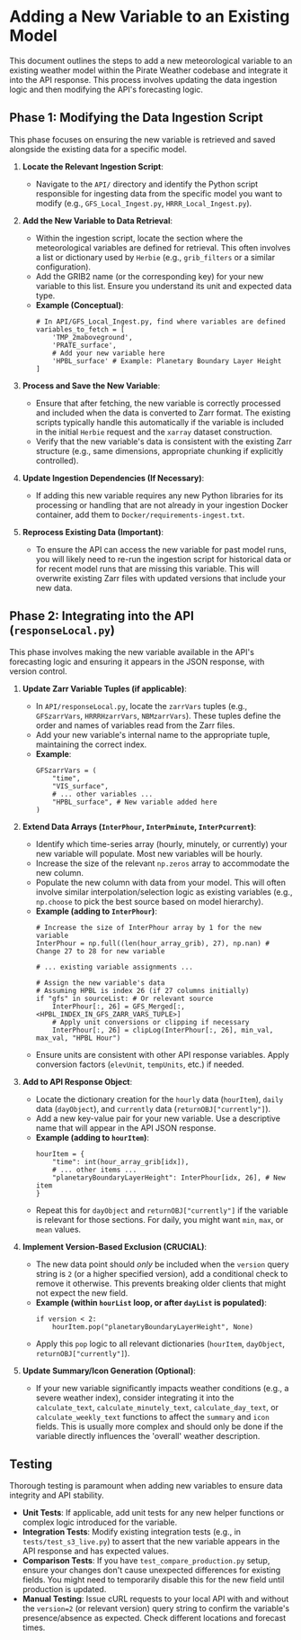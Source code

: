 # Adding a New Variable to an Existing Model

This document outlines the steps to add a new meteorological variable to an existing weather model within the Pirate Weather codebase and integrate it into the API response. This process involves updating the data ingestion logic and then modifying the API's forecasting logic.

## Phase 1: Modifying the Data Ingestion Script

This phase focuses on ensuring the new variable is retrieved and saved alongside the existing data for a specific model.

1.  **Locate the Relevant Ingestion Script**:
    * Navigate to the `API/` directory and identify the Python script responsible for ingesting data from the specific model you want to modify (e.g., `GFS_Local_Ingest.py`, `HRRR_Local_Ingest.py`).

2.  **Add the New Variable to Data Retrieval**:
    * Within the ingestion script, locate the section where the meteorological variables are defined for retrieval. This often involves a list or dictionary used by `Herbie` (e.g., `grib_filters` or a similar configuration).
    * Add the GRIB2 name (or the corresponding key) for your new variable to this list. Ensure you understand its unit and expected data type.
    * **Example (Conceptual)**:
        ```
        # In API/GFS_Local_Ingest.py, find where variables are defined
        variables_to_fetch = [
            'TMP_2maboveground',
            'PRATE_surface',
            # Add your new variable here
            'HPBL_surface' # Example: Planetary Boundary Layer Height
        ]
        ```

3.  **Process and Save the New Variable**:
    * Ensure that after fetching, the new variable is correctly processed and included when the data is converted to Zarr format. The existing scripts typically handle this automatically if the variable is included in the initial `Herbie` request and the `xarray` dataset construction.
    * Verify that the new variable's data is consistent with the existing Zarr structure (e.g., same dimensions, appropriate chunking if explicitly controlled).

4.  **Update Ingestion Dependencies (If Necessary)**:
    * If adding this new variable requires any new Python libraries for its processing or handling that are not already in your ingestion Docker container, add them to `Docker/requirements-ingest.txt`.

5.  **Reprocess Existing Data (Important)**:
    * To ensure the API can access the new variable for past model runs, you will likely need to re-run the ingestion script for historical data or for recent model runs that are missing this variable. This will overwrite existing Zarr files with updated versions that include your new data.

## Phase 2: Integrating into the API (`responseLocal.py`)

This phase involves making the new variable available in the API's forecasting logic and ensuring it appears in the JSON response, with version control.

1.  **Update Zarr Variable Tuples (if applicable)**:
    * In `API/responseLocal.py`, locate the `zarrVars` tuples (e.g., `GFSzarrVars`, `HRRRHzarrVars`, `NBMzarrVars`). These tuples define the order and names of variables read from the Zarr files.
    * Add your new variable's internal name to the appropriate tuple, maintaining the correct index.
    * **Example**:
        ```
        GFSzarrVars = (
            "time",
            "VIS_surface",
            # ... other variables ...
            "HPBL_surface", # New variable added here
        )
        ```

2.  **Extend Data Arrays (`InterPhour`, `InterPminute`, `InterPcurrent`)**:
    * Identify which time-series array (hourly, minutely, or currently) your new variable will populate. Most new variables will be hourly.
    * Increase the size of the relevant `np.zeros` array to accommodate the new column.
    * Populate the new column with data from your model. This will often involve similar interpolation/selection logic as existing variables (e.g., `np.choose` to pick the best source based on model hierarchy).
    * **Example (adding to `InterPhour`)**:
        ```
        # Increase the size of InterPhour array by 1 for the new variable
        InterPhour = np.full((len(hour_array_grib), 27), np.nan) # Change 27 to 28 for new variable

        # ... existing variable assignments ...

        # Assign the new variable's data
        # Assuming HPBL is index 26 (if 27 columns initially)
        if "gfs" in sourceList: # Or relevant source
            InterPhour[:, 26] = GFS_Merged[:, <HPBL_INDEX_IN_GFS_ZARR_VARS_TUPLE>]
            # Apply unit conversions or clipping if necessary
            InterPhour[:, 26] = clipLog(InterPhour[:, 26], min_val, max_val, "HPBL Hour")
        ```
    * Ensure units are consistent with other API response variables. Apply conversion factors (`elevUnit`, `tempUnits`, etc.) if needed.

3.  **Add to API Response Object**:
    * Locate the dictionary creation for the `hourly` data (`hourItem`), `daily` data (`dayObject`), and `currently` data (`returnOBJ["currently"]`).
    * Add a new key-value pair for your new variable. Use a descriptive name that will appear in the API JSON response.
    * **Example (adding to `hourItem`)**:
        ```
        hourItem = {
            "time": int(hour_array_grib[idx]),
            # ... other items ...
            "planetaryBoundaryLayerHeight": InterPhour[idx, 26], # New item
        }
        ```
    * Repeat this for `dayObject` and `returnOBJ["currently"]` if the variable is relevant for those sections. For daily, you might want `min`, `max`, or `mean` values.

4.  **Implement Version-Based Exclusion (CRUCIAL)**:
    * The new data point should *only* be included when the `version` query string is `2` (or a higher specified version), add a conditional check to remove it otherwise. This prevents breaking older clients that might not expect the new field.
    * **Example (within `hourList` loop, or after `dayList` is populated)**:
        ```
        if version < 2:
            hourItem.pop("planetaryBoundaryLayerHeight", None)
        ```
    * Apply this `pop` logic to all relevant dictionaries (`hourItem`, `dayObject`, `returnOBJ["currently"]`).

5.  **Update Summary/Icon Generation (Optional)**:
    * If your new variable significantly impacts weather conditions (e.g., a severe weather index), consider integrating it into the `calculate_text`, `calculate_minutely_text`, `calculate_day_text`, or `calculate_weekly_text` functions to affect the `summary` and `icon` fields. This is usually more complex and should only be done if the variable directly influences the 'overall' weather description.

## Testing

Thorough testing is paramount when adding new variables to ensure data integrity and API stability.

* **Unit Tests**: If applicable, add unit tests for any new helper functions or complex logic introduced for the variable.
* **Integration Tests**: Modify existing integration tests (e.g., in `tests/test_s3_live.py`) to assert that the new variable appears in the API response and has expected values.
* **Comparison Tests**: If you have `test_compare_production.py` setup, ensure your changes don't cause unexpected differences for existing fields. You might need to temporarily disable this for the new field until production is updated.
* **Manual Testing**: Issue cURL requests to your local API with and without the `version=2` (or relevant version) query string to confirm the variable's presence/absence as expected. Check different locations and forecast times.